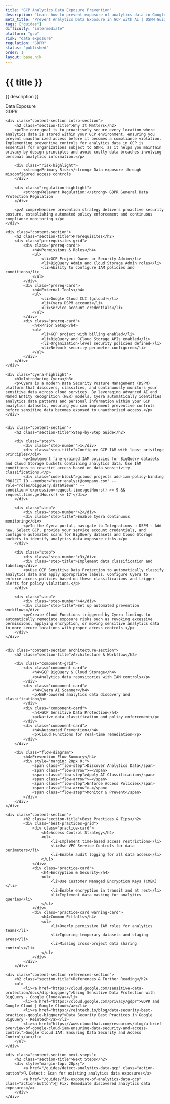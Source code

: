 ```yaml
---
title: "GCP Analytics Data Exposure Prevention"
description: "Learn how to prevent exposure of analytics data in Google Cloud Platform environments. Follow step-by-step guidance for GDPR compliance."
meta_title: "Prevent Analytics Data Exposure in GCP with AI | DSPM Guide"
tags: ["guides"]
difficulty: "intermediate"
platform: "gcp"
risk: "data exposure"
regulation: "GDPR"
status: "published"
order: 1
layout: base.njk
---
```


<div class="container">
    <div class="header">
        <h1>{{ title }}</h1>
        <p>{{ description }}</p>
        <div class="badge">Data Exposure</div>
        <div class="badge regulation">GDPR</div>
    </div>

    <div class="content-section intro-section">
        <h2 class="section-title">Why It Matters</h2>
        <p>The core goal is to proactively secure every location where analytics data is stored within your GCP environment, ensuring you prevent unauthorized access before it becomes a compliance violation. Implementing preventive controls for analytics data in GCP is essential for organizations subject to GDPR, as it helps you maintain privacy by design principles and avoid costly data breaches involving personal analytics information.</p>
        
        <div class="risk-highlight">
            <strong>Primary Risk:</strong> Data exposure through misconfigured access controls
        </div>
        
        <div class="regulation-highlight">
            <strong>Relevant Regulation:</strong> GDPR General Data Protection Regulation
        </div>
        
        <p>A comprehensive prevention strategy delivers proactive security posture, establishing automated policy enforcement and continuous compliance monitoring.</p>
    </div>

    <div class="content-section">
        <h2 class="section-title">Prerequisites</h2>
        <div class="prerequisites-grid">
            <div class="prereq-card">
                <h4>Permissions & Roles</h4>
                <ul>
                    <li>GCP Project Owner or Security Admin</li>
                    <li>BigQuery Admin and Cloud Storage Admin roles</li>
                    <li>Ability to configure IAM policies and conditions</li>
                </ul>
            </div>
            <div class="prereq-card">
                <h4>External Tools</h4>
                <ul>
                    <li>Google Cloud CLI (gcloud)</li>
                    <li>Cyera DSPM account</li>
                    <li>Service account credentials</li>
                </ul>
            </div>
            <div class="prereq-card">
                <h4>Prior Setup</h4>
                <ul>
                    <li>GCP project with billing enabled</li>
                    <li>BigQuery and Cloud Storage APIs enabled</li>
                    <li>Organization-level security policies defined</li>
                    <li>Network security perimeter configured</li>
                </ul>
            </div>
        </div>
    </div>
	
    <div class="cyera-highlight">
        <h3>Introducing Cyera</h3>
        <p>Cyera is a modern Data Security Posture Management (DSPM) platform that discovers, classifies, and continuously monitors your sensitive data across cloud services. By leveraging advanced AI and Named Entity Recognition (NER) models, Cyera automatically identifies analytics data patterns and personal information within your GCP analytics datasets, ensuring you can implement preventive controls before sensitive data becomes exposed to unauthorized access.</p>
    </div>
	

    <div class="content-section">
        <h2 class="section-title">Step-by-Step Guide</h2>
        
        <div class="step">
            <div class="step-number">1</div>
            <div class="step-title">Configure GCP IAM with least privilege principles</div>
            <p>Implement fine-grained IAM policies for BigQuery datasets and Cloud Storage buckets containing analytics data. Use IAM conditions to restrict access based on data sensitivity classifications.</p>
            <div class="code-block">gcloud projects add-iam-policy-binding PROJECT_ID --member="user:analyst@company.com" --role="roles/bigquery.dataViewer" --condition='expression=request.time.getHours() >= 9 && request.time.getHours() <= 17'</div>
        </div>

        <div class="step">
            <div class="step-number">2</div>
            <div class="step-title">Enable Cyera continuous monitoring</div>
            <p>In the Cyera portal, navigate to Integrations → DSPM → Add new. Select GCP, provide your service account credentials, and configure automated scans for BigQuery datasets and Cloud Storage buckets to identify analytics data exposure risks.</p>
        </div>

        <div class="step">
            <div class="step-number">3</div>
            <div class="step-title">Implement data classification and labeling</div>
            <p>Use GCP Sensitive Data Protection to automatically classify analytics data and apply appropriate labels. Configure Cyera to enforce access policies based on these classifications and trigger alerts for policy violations.</p>
        </div>

        <div class="step">
            <div class="step-number">4</div>
            <div class="step-title">Set up automated prevention workflows</div>
            <p>Create Cloud Functions triggered by Cyera findings to automatically remediate exposure risks such as revoking excessive permissions, applying encryption, or moving sensitive analytics data to more secure locations with proper access controls.</p>
        </div>
    </div>


    <div class="content-section architecture-section">
        <h2 class="section-title">Architecture & Workflow</h2>
        
        <div class="component-grid">
            <div class="component-card">
                <h4>GCP BigQuery & Cloud Storage</h4>
                <p>Analytics data repositories with IAM controls</p>
            </div>
            <div class="component-card">
                <h4>Cyera AI Scanner</h4>
                <p>NER-powered analytics data discovery and classification</p>
            </div>
            <div class="component-card">
                <h4>GCP Sensitive Data Protection</h4>
                <p>Native data classification and policy enforcement</p>
            </div>
            <div class="component-card">
                <h4>Automated Prevention</h4>
                <p>Cloud Functions for real-time remediation</p>
            </div>
        </div>

        <div class="flow-diagram">
            <h4>Prevention Flow Summary</h4>
            <div style="margin: 20px 0;">
                <span class="flow-step">Discover Analytics Data</span>
                <span class="flow-arrow">→</span>
                <span class="flow-step">Apply AI Classification</span>
                <span class="flow-arrow">→</span>
                <span class="flow-step">Enforce Access Policies</span>
                <span class="flow-arrow">→</span>
                <span class="flow-step">Monitor & Prevent</span>
            </div>
        </div>
    </div>

	<div class="content-section">
	        <h2 class="section-title">Best Practices & Tips</h2>
	        <div class="best-practices-grid">
	            <div class="practice-card">
	                <h4>Access Control Strategy</h4>
	                <ul>
	                    <li>Implement time-based access restrictions</li>
	                    <li>Use VPC Service Controls for data perimeters</li>
	                    <li>Enable audit logging for all data access</li>
	                </ul>
	            </div>
	            <div class="practice-card">
	                <h4>Encryption & Security</h4>
	                <ul>
	                    <li>Use Customer Managed Encryption Keys (CMEK)</li>
	                    <li>Enable encryption in transit and at rest</li>
	                    <li>Implement data masking for analytics queries</li>
	                </ul>
	            </div>
	            <div class="practice-card warning-card">
	                <h4>Common Pitfalls</h4>
	                <ul>
	                    <li>Overly permissive IAM roles for analytics teams</li>
	                    <li>Ignoring temporary datasets and staging areas</li>
	                    <li>Missing cross-project data sharing controls</li>
	                </ul>
	            </div>
	        </div>
	    </div>

    <div class="content-section references-section">
        <h2 class="section-title">References & Further Reading</h2>
        <ul>
            <li><a href="https://cloud.google.com/sensitive-data-protection/docs/dlp-bigquery">Using Sensitive Data Protection with BigQuery - Google Cloud</a></li>
            <li><a href="https://cloud.google.com/privacy/gdpr">GDPR and Google Cloud | Google Cloud</a></li>
            <li><a href="https://reintech.io/blog/data-security-best-practices-google-bigquery">Data Security Best Practices in Google BigQuery - Reintech</a></li>
            <li><a href="https://www.cloudthat.com/resources/blog/a-brief-overview-of-google-cloud-iam-ensuring-data-security-and-access-control">Google Cloud IAM: Ensuring Data Security and Access Control</a></li>
        </ul>
    </div>

    <div class="content-section next-steps">
        <h2 class="section-title">Next Steps</h2>
        <div style="margin-top: 20px;">
            <a href="/guides/detect-analytics-data-gcp" class="action-button">🔍 Detect: Scan for existing analytics data exposures</a>
            <a href="/guides/fix-exposure-of-analytics-data-gcp" class="action-button">🔧 Fix: Remediate discovered analytics data exposures</a>
        </div>
    </div>
</div>